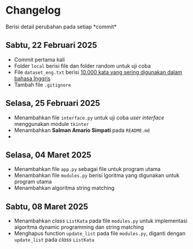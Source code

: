 # Changelog

<p>Berisi detail perubahan pada setiap *commit*</p>

## Sabtu, 22 Februari 2025
- Commit pertama kali
- Folder `local` berisi file dan folder random untuk uji coba
- File `dataset_eng.txt` berisi [10.000 kata yang sering digunakan dalam bahasa Inggris](https://github.com/first20hours/google-10000-english)
- Tambah file `.gitignore` 

## Selasa, 25 Februari 2025
- Menambahkan file `interface.py` untuk uji coba *user interface* menggunakan module `tkinter`
- Menambahkan **Salman Amario Simpati** pada `README.md`
- 
## Selasa, 04 Maret 2025
- Menambahkan file `app.py` sebagai file untuk program utama
- Menambahkan file `modules.py` berisi lgoritma yang digunakan untuk program utama
- Menambahkan algoritma string matching
  
## Sabtu, 08 Maret 2025
- Menambahkan *class* `ListKata` pada file `modules.py` untuk implementasi algoritma dynamic programming dan string matching
- Menghapus function `update_list` pada file `modules.py`, diganti dengan `update_list` pada *class* `ListKata`